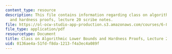 ```yaml
---
content_type: resource
description: This file contains information regarding class on algorithmic lower bounds
  and hardness proofs, lecture 20 scribe notes.
file: https://ol-ocw-studio-app-production.s3.amazonaws.com/courses/6-890-algorithmic-lower-bounds-fun-with-hardness-proofs-fall-2014/0136ae4a51fdf8da1213f4a3ec4a089f_MIT6_890F14_Lec20.pdf
file_type: application/pdf
resourcetype: Document
title: Class on Algorithmic Lower Bounds and Hardness Proofs, Lecture 20 Scribe Notes
uid: 0136ae4a-51fd-f8da-1213-f4a3ec4a089f
---
```

